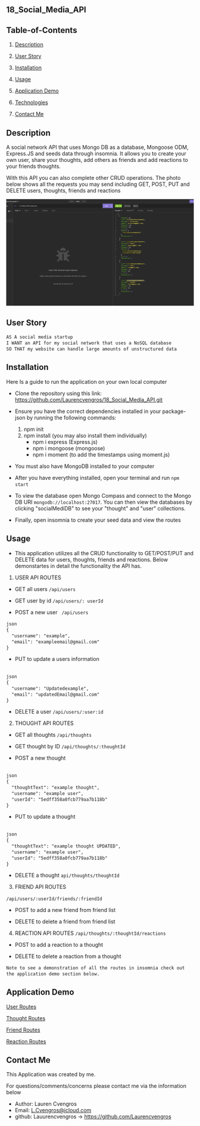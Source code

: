 ## 18_Social_Media_API

## Table-of-Contents

1. [Description](#description)

2. [User Story](#user-story)

3. [Installation](#installation)

4. [Usage](#usage)

5. [Application Demo](#application-demo)

6. [Technologies](#technologies)

8. [Contact Me](#contact-me)


## Description

A social network API that uses Mongo DB as a database, Mongoose ODM, Express.JS and seeds data through insomnia. It allows you to create your own user, share your thoughts, add others as friends and add reactions to your friends thoughts.

With this API you can also complete other CRUD operations. The photo below shows all the requests you may send including GET, POST, PUT and DELETE users, thoughts, friends and reactions

![Insomnia Screenshot](./assets/Images/GET_users.jpg "screenshot of insomnia showing API requests" )


## User Story 

```
AS A social media startup
I WANT an API for my social network that uses a NoSQL database
SO THAT my website can handle large amounts of unstructured data

```

## Installation

Here Is a guide to run the application on your own local computer

* Clone the repository using this link:
 https://github.com/Laurencvengros/18_Social_Media_API.git

 * Ensure you have the correct dependencies installed in your package-json by running the following commands:
    1. npm init
    2. npm install (you may also install them individually)
        - npm i express (Express.js)
        - npm i mongoose (mongoose)
        - npm i moment (to add the timestamps using moment.js)

* You must also have MongoDB installed to your computer

* After you have everything installed, open your terminal and run ``` npm start ```

* To view the database open Mongo Compass and connect to the Mongo DB URI ``` mongodb://localhost:27017 ```. You can then view the databases by clicking "socialMediDB" to see your "thought" and "user" collections.

* Finally, open insomnia to create your seed data and view the routes


## Usage

* This application utilizes all the CRUD functionality to GET/POST/PUT and DELETE data for users, thoughts, friends and reactions. Below demonstartes in detail the functionality the API has.

1. USER API ROUTES

* GET all users
``` /api/users ```

* GET user by id 
``` /api/users/: userId ```

* POST a new user
``` /api/users```

```
json
{
  "username": "example",
  "email": "exampleemail@gmail.com"
}
```
* PUT to update a users information
``` /api/users/:userId

json
{
  "username": "Updatedexample",
  "email": "updatedEmail@gmail.com"
}
```

* DELETE a user
```/api/users/:user:id```

2. THOUGHT API ROUTES

* GET all thoughts
```/api/thoughts```

* GET thought by ID
```/api/thoughts/:thoughtId```

* POST a new thought
```/api/thoughts

json
{
  "thoughtText": "example thought",
  "username": "example user",
  "userId": "5edff358a0fcb779aa7b118b"
}
```

* PUT to update a thought
``` /api/thoughts/thoughtId

json
{
  "thoughtText": "example thought UPDATED",
  "username": "example user",
  "userId": "5edff358a0fcb779aa7b118b"
}
```

* DELETE a thought 
```api/thoughts/thoughtId```

3. FRIEND API ROUTES

```/api/users/:userId/friends/:friendId```

* POST to add a new friend from friend list

* DELETE to delete a friend from friend list

4. REACTION API ROUTES
```/api/thoughts/:thoughtId/reactions```

* POST to add a reaction to a thought

* DELETE to delete a reaction from a thought

```
Note to see a demonstration of all the routes in insomnia check out the application demo section below.

```

## Application Demo

[User Routes](./assets/Videos/USER%20Routes%3B%20GET%20all%2C%20GET%20by%20ID%2C%20POST%2C%20PUT%2C%20DELETE.webm  )

[Thought Routes](./assets/Videos/THOUGHT%20Routes_%20GET%20all%2C%20GET%20by%20ID%2C%20POST%20PUT%20DELETE.webm)

[Friend Routes](./assets/Videos/POST%20and%20DELETE%20friend.webm)

[Reaction Routes](./assets/Videos/POST%20and%20DELETE%20friend.webm)

## Contact Me

This Application was created by me.

For questions/comments/concerns please contact me via the information below

* Author: Lauren Cvengros
* Email: L.Cvengros@icloud.com
* github: Lauurencvengros -> https://github.com/Laurencvengros



    